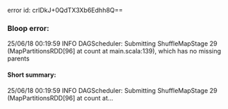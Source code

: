 error id: crIDkJ+0QdTX3Xb6Edhh8Q==
### Bloop error:

25/06/18 00:19:59 INFO DAGScheduler: Submitting ShuffleMapStage 29 (MapPartitionsRDD[96] at count at main.scala:139), which has no missing parents
#### Short summary: 

25/06/18 00:19:59 INFO DAGScheduler: Submitting ShuffleMapStage 29 (MapPartitionsRDD[96] at count at...
